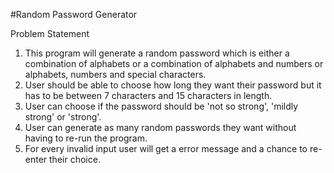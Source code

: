 #Random Password Generator

Problem Statement
1. This program will generate a random password which is either a combination of alphabets or a combination
of alphabets and numbers or alphabets, numbers and special characters.
2. User should be able to choose how long they want their password but it has to be between 7 characters 
and 15 characters in length.
3. User can choose if the password should be 'not so strong', 'mildly strong' or 'strong'.
4. User can generate as many random passwords they want without having to re-run the program.
5. For every invalid input user will get a error message and a chance to re-enter their choice.
